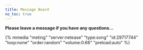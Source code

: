 ```yaml
---
title: Message Board
no_toc: true
---
```


**Please leave a message if you have any questions…**


{% mmedia "meting" "server:netease" "type:song" "id:29717744" "loop:none" "order:random" "volume:0.66" "preload:auto" %}
